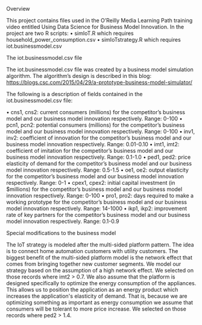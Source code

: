 Overview

This project contains files used in the O’Reilly Media Learning Path training video entitled Using Data Science for Business Model Innovation. In the project are two R scripts:
•	simIoT.R which requires household_power_consumption.csv
•	simIoTstrategy.R which requires iot.businessmodel.csv

The iot.businessmodel.csv file

The iot.businessmodel.csv file was created by a business model simulation algorithm. The algorithm’s design is described in this blog:
https://blogs.csc.com/2015/04/29/a-prototype-business-model-simulator/

The following is a description of fields contained in the iot.businessmodel.csv file:

•	cns1, cns2: current consumers (millions) for the competitor’s business model and our business model innovation respectively. Range: 0-100
•	pcn1, pcn2: potential consumers (millions) for the competitor’s business model and our business model innovation respectively. Range: 0-100
•	inv1, inv2: coefficient of innovation for the competitor’s business model and our business model innovation respectively. Range: 0.01-0.10
•	imt1, imt2: coefficient of imitation for the competitor’s business model and our business model innovation respectively. Range: 0.1-1.0
•	ped1, ped2: price elasticity of demand for the competitor’s business model and our business model innovation respectively. Range: 0.5-1.5
•	oe1, oe2: output elasticity for the competitor’s business model and our business model innovation respectively. Range: 0-1
•	cpex1, cpex2: initial capital investment (in $millions) for the competitor’s business model and our business model innovation respectively. Range: 0-100
•	pro1, pro2: days required to make a working prototype for the competitor’s business model and our business model innovation respectively. Range: 14-1000
•	ikp1, ikp2: improvement rate of key partners for the competitor’s business model and our business model innovation respectively. Range: 0.1-0.9


Special modifications to the business model

The IoT strategy is modeled after the multi-sided platform pattern. The idea is to connect home automation customers with utility customers. The biggest benefit of the multi-sided platform model is the network effect that comes from bringing together new customer segments. We model our strategy based on the assumption of a high network effect. We selected on those records where imt2 > 0.7.
We also assume that the platform is designed specifically to optimize the energy consumption of the appliances. This allows us to position the application as an energy product which increases the application's elasticity of demand. That is, because we are optimizing something as important as energy consumption we assume that consumers will be tolerant to more price increase. We selected on those records where ped2 > 1.4.
